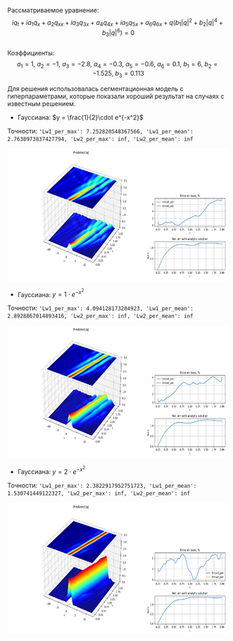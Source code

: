 Рассматриваемое уравнение:  
$$iq_t + ia_1q_x + a_2q_{xx} + ia_3q_{3x} + a_4q_{4x} + ia_5q_{5x} + a_6q_{6x} + q(b_1|q|^2 +b_2|q|^4 + b_3|q|^6)=0$$  
Коэффициенты:  
$$a_1 = 1,\ a_2 = -1,\ a_3 = -2.8,\ a_4 = -0.3,\ a_5 = -0.6,\ a_6 = 0.1,\ b_1 = 6,\ b_2 = -1.525,\ b_3 = 0.113$$  

Для решения использовалась сегментационная модель с гиперпараметрами, которые показали хороший результат на случаях с известным решением.

* Гауссиана:  $y = \frac{1}{2}\cdot e^{-x^2}$

Точности: `'Lw1_per_max': 7.252820548367566,
 'Lw1_per_mean': 2.7638973837427794,
 'Lw2_per_max': inf,
 'Lw2_per_mean': inf`  

<img src="https://github.com/mikhakuv/PINNs/blob/main/pictures/exp65_charts_1.png" width="500" height="300">  

* Гауссиана:  $y = 1\cdot e^{-x^2}$

Точности: `'Lw1_per_max': 4.094128173204923,
 'Lw1_per_mean': 2.8928867014893416,
 'Lw2_per_max': inf,
 'Lw2_per_mean': inf`  

<img src="https://github.com/mikhakuv/PINNs/blob/main/pictures/exp65_charts_2.png" width="500" height="300">  

* Гауссиана:  $y = 2\cdot e^{-x^2}$

Точности: `'Lw1_per_max': 2.3822917952751723,
'Lw1_per_mean': 1.530741449122327,
 'Lw2_per_max': inf,
 'Lw2_per_mean': inf`  

<img src="https://github.com/mikhakuv/PINNs/blob/main/pictures/exp65_charts_3.png" width="500" height="300">  
